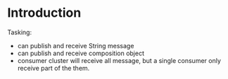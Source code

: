 # Introduction

Tasking:
* can publish and receive String message
* can publish and receive composition object
* consumer cluster will receive all message, but a single consumer only receive part of the them. 